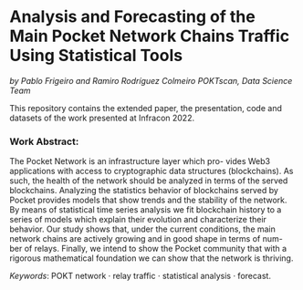 # Analysis and Forecasting of the Main Pocket Network Chains Traffic Using Statistical Tools

*by Pablo Frigeiro and Ramiro Rodríguez Colmeiro*
*POKTscan, Data Science Team*


This repository contains the extended paper, the presentation, code and datasets of the work presented at Infracon 2022.

### Work Abstract:
 The Pocket Network is an infrastructure layer which pro- vides Web3 applications with access to cryptographic data structures (blockchains). As such, the health of the network should be analyzed in terms of the served blockchains. Analyzing the statistics behavior of blockchains served by Pocket provides models that show trends and the 
stability of the network. 
By means of statistical time series analysis we fit blockchain history to a series of models which explain their evolution and characterize their behavior. Our study shows that, under the current conditions, the main network chains are actively growing and in good shape in terms of num- ber of relays.
Finally, we intend to show the Pocket community that with a rigorous mathematical foundation we can show that the network is thriving. 

*Keywords*: POKT network · relay traffic · statistical analysis · forecast.
